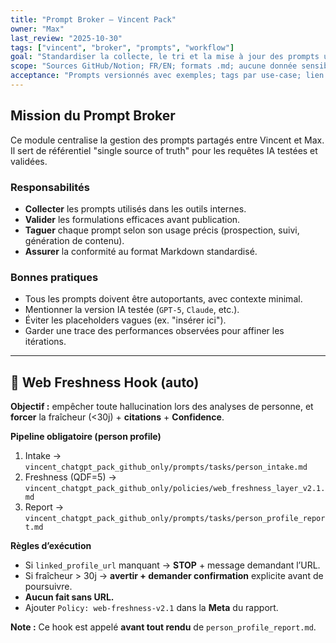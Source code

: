 ```yaml
---
title: "Prompt Broker — Vincent Pack"
owner: "Max"
last_review: "2025-10-30"
tags: ["vincent", "broker", "prompts", "workflow"]
goal: "Standardiser la collecte, le tri et la mise à jour des prompts utiles à la prospection et au reporting."
scope: "Sources GitHub/Notion; FR/EN; formats .md; aucune donnée sensible; sorties prêtes à copier-coller."
acceptance: "Prompts versionnés avec exemples; tags par use-case; lien canonique; CI verte."
---
```


## Mission du Prompt Broker
Ce module centralise la gestion des prompts partagés entre Vincent et Max.
Il sert de référentiel "single source of truth" pour les requêtes IA testées et validées.

### Responsabilités
- **Collecter** les prompts utilisés dans les outils internes.
- **Valider** les formulations efficaces avant publication.
- **Taguer** chaque prompt selon son usage précis (prospection, suivi, génération de contenu).
- **Assurer** la conformité au format Markdown standardisé.

### Bonnes pratiques
- Tous les prompts doivent être autoportants, avec contexte minimal.
- Mentionner la version IA testée (`GPT-5`, `Claude`, etc.).
- Éviter les placeholders vagues (ex. "insérer ici").
- Garder une trace des performances observées pour affiner les itérations.

---

## 🔗 Web Freshness Hook (auto)
**Objectif :** empêcher toute hallucination lors des analyses de personne, et **forcer** la fraîcheur (<30j) + **citations** + **Confidence**.

**Pipeline obligatoire (person profile)**
1) Intake → `vincent_chatgpt_pack_github_only/prompts/tasks/person_intake.md`
2) Freshness (QDF=5) → `vincent_chatgpt_pack_github_only/policies/web_freshness_layer_v2.1.md`
3) Report → `vincent_chatgpt_pack_github_only/prompts/tasks/person_profile_report.md`

**Règles d’exécution**
- Si `linked_profile_url` manquant → **STOP** + message demandant l’URL.
- Si fraîcheur > 30j → **avertir + demander confirmation** explicite avant de poursuivre.
- **Aucun fait sans URL.**
- Ajouter `Policy: web-freshness-v2.1` dans la **Meta** du rapport.

**Note :** Ce hook est appelé **avant tout rendu** de `person_profile_report.md`.
